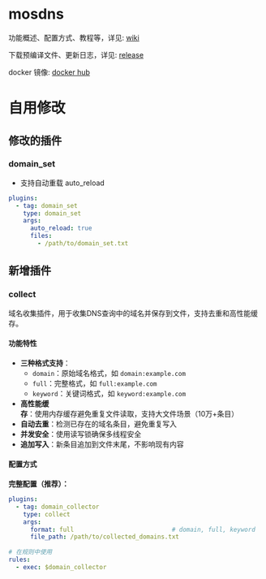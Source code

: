 # mosdns

功能概述、配置方式、教程等，详见: [wiki](https://irine-sistiana.gitbook.io/mosdns-wiki/)

下载预编译文件、更新日志，详见: [release](https://github.com/IrineSistiana/mosdns/releases)

docker 镜像: [docker hub](https://hub.docker.com/r/irinesistiana/mosdns)


# 自用修改

## 修改的插件

### domain_set

- 支持自动重载 auto_reload

```yaml
plugins:
  - tag: domain_set
    type: domain_set
    args:
      auto_reload: true
      files:
        - /path/to/domain_set.txt
```

## 新增插件

### collect

域名收集插件，用于收集DNS查询中的域名并保存到文件，支持去重和高性能缓存。

#### 功能特性

- **三种格式支持**：
  - `domain`：原始域名格式，如 `domain:example.com`
  - `full`：完整格式，如 `full:example.com`
  - `keyword`：关键词格式，如 `keyword:example.com`
- **高性能缓存**：使用内存缓存避免重复文件读取，支持大文件场景（10万+条目）
- **自动去重**：检测已存在的域名条目，避免重复写入
- **并发安全**：使用读写锁确保多线程安全
- **追加写入**：新条目追加到文件末尾，不影响现有内容

#### 配置方式

**完整配置（推荐）：**
```yaml
plugins:
  - tag: domain_collector
    type: collect
    args:
      format: full                           # domain, full, keyword
      file_path: /path/to/collected_domains.txt
      
# 在规则中使用
rules:
  - exec: $domain_collector
```
